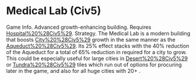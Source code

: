 # Medical Lab (Civ5)

Game Info.
Advanced growth-enhancing building. Requires [Hospital%20%28Civ5%29](Hospital).
Strategy.
The Medical Lab is a modern building that boosts [City%20%28Civ5%29](city) growth in the same manner as the [Aqueduct%20%28Civ5%29](Aqueduct). Its 25% effect stacks with the 40% reduction of the Aqueduct for a total of 65% reduction in required for a city to grow. This could be especially useful for large cities in [Desert%20%28Civ5%29](Desert) or [Tundra%20%28Civ5%29](Tundra) tiles which run out of options for procuring later in the game, and also for all huge cities with 20+ .
